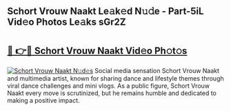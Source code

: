 ## Schort Vrouw Naakt Le𝚊k𝚎d N𝚞𝚍e - Part-5iL Vid𝚎o Photos Le𝚊ks sGr2Z

# <h2><a href="http://fb5133u.evod.top/?m=Schort+Vrouw+Naakt">🔗 👉🔴 Schort Vrouw Naakt Vid𝚎o Ph𝚘t𝚘s</a></h2>

[![Schort Vrouw Naakt N𝚞d𝚎s](https://i.imgur.com/8V9OHl7.gif)](http://fb5133u.evod.top/?m=Schort+Vrouw+Naakt)
Social media sensation Schort Vrouw Naakt and multimedia artist, known for sharing dance and lifestyle themes through viral dance challenges and mini vlogs. As a public figure, Schort Vrouw Naakt every move is scrutinized, but he remains humble and dedicated to making a positive impact. 
